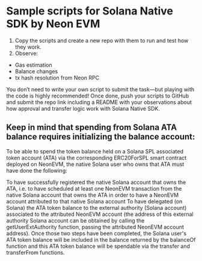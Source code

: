 # Sample scripts for Solana Native SDK by Neon EVM
 
1. Copy the scripts and create a new repo with them to run and test how they work.
2. Observe:
- Gas estimation
- Balance changes
- tx hash resolution from Neon RPC

You don’t need to write your own script to submit the task—but playing with the code is highly recommended!
Once done, push your scripts to GitHub and submit the repo link including a README with your observations about how approval and transfer logic work with Solana Native SDK.

## Keep in mind that spending from Solana ATA balance requires initializing the balance account:

To be able to spend the token balance held on a Solana SPL associated token account (ATA) via the corresponding ERC20ForSPL smart contract deployed on NeonEVM, the native Solana user who owns that ATA must have done the following:

To have successfully registered the native Solana account that owns the ATA, i.e. to have scheduled at least one NeonEVM transaction from the native Solana account that owns the ATA in order to have a NeonEVM account attributed to that native Solana account
To have delegated (on Solana) the ATA token balance to the external authority (Solana account) associated to the attributed NeonEVM account (the address of this external authority Solana account can be obtained by calling the getUserExtAuthority function, passing the attributed NeonEVM account address).
Once those two steps have been completed, the Solana user's ATA token balance will be included in the balance returned by the balanceOf function and this ATA token balance will be spendable via the transfer and transferFrom functions.

